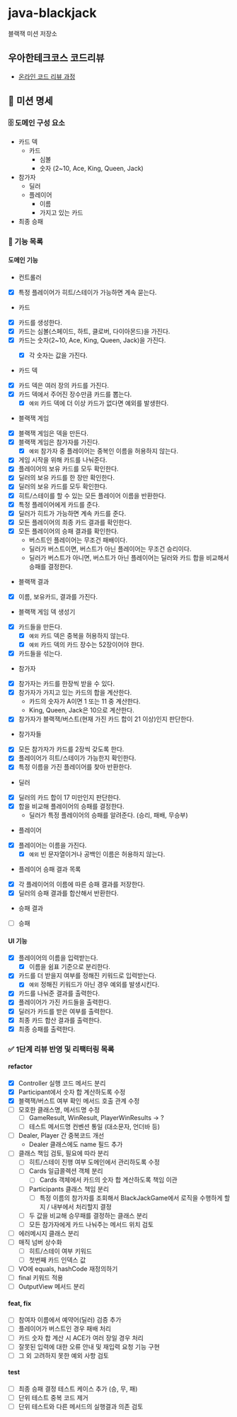 # java-blackjack

블랙잭 미션 저장소

## 우아한테크코스 코드리뷰

- [온라인 코드 리뷰 과정](https://github.com/woowacourse/woowacourse-docs/blob/master/maincourse/README.md)

## 📝 미션 명세

### 🗄 도메인 구성 요소

- 카드 덱
    - 카드
        - 심볼
        - 숫자 (2~10, Ace, King, Queen, Jack)
- 참가자
    - 딜러
    - 플레이어
        - 이름
        - 가지고 있는 카드
- 최종 승패

### 🚀 기능 목록

#### 도메인 기능

* 컨트롤러

- [x] 특정 플레이어가 히트/스테이가 가능하면 계속 묻는다.

* 카드

- [x] 카드를 생성한다.
- [x] 카드는 심볼(스페이드, 하트, 클로버, 다이아몬드)을 가진다.
- [x] 카드는 숫자(2~10, Ace, King, Queen, Jack)을 가진다.
    - [x] 각 숫자는 값을 가진다.


* 카드 덱

- [x] 카드 덱은 여러 장의 카드를 가진다.
- [x] 카드 덱에서 주어진 장수만큼 카드를 뽑는다.
    - [x]  `예외` 카드 덱에 더 이상 카드가 없다면 예외를 발생한다.

* 블랙잭 게임

- [x] 블랙잭 게임은 덱을 만든다.
- [x] 블랙잭 게임은 참가자를 가진다.
    - [x] `예외` 참가자 중 플레이어는 중복인 이름을 허용하지 않는다.
- [x] 게임 시작을 위해 카드를 나눠준다.
- [x] 플레이어의 보유 카드를 모두 확인한다.
- [x] 딜러의 보유 카드를 한 장만 확인한다.
- [x] 딜러의 보유 카드를 모두 확인한다.
- [x] 히트/스테이를 할 수 있는 모든 플레이어 이름을 반환한다.
- [x] 특정 플레이어에게 카드를 준다.
- [x] 딜러가 히트가 가능하면 계속 카드를 준다.
- [x] 모든 플레이어의 최종 카드 결과를 확인한다.
- [x] 모든 플레이어의 승패 결과를 확인한다.
    - 버스트인 플레이어는 무조건 패배이다.
    - 딜러가 버스트이면, 버스트가 아닌 플레이어는 무조건 승리이다.
    - 딜러가 버스트가 아니면, 버스트가 아닌 플레이어는 딜러와 카드 합을 비교해서 승패를 결정한다.

* 블랙잭 결과

- [x] 이름, 보유카드, 결과를 가진다.

* 블랙잭 게임 덱 생성기

- [x] 카드들을 만든다.
    - [x] `예외` 카드 덱은 중복을 허용하지 않는다.
    - [x] `예외` 카드 덱의 카드 장수는 52장이어야 한다.
- [x] 카드들을 섞는다.

* 참가자

- [x] 참가자는 카드를 한장씩 받을 수 있다.
- [x] 참가자가 가지고 있는 카드의 합을 계산한다.
    - 카드의 숫자가 A이면 1 또는 11 중 계산한다.
    - King, Queen, Jack은 10으로 계산한다.
- [x] 참가자가 블랙잭/버스트(현재 가진 카드 합이 21 이상)인지 판단한다.

* 참가자들

- [x] 모든 참가자가 카드를 2장씩 갖도록 한다.
- [x] 플레이어가 히트/스테이가 가능한지 확인한다.
- [x] 특정 이름을 가진 플레이어를 찾아 반환한다.

* 딜러

- [x] 딜러의 카드 합이 17 미만인지 판단한다.
- [x] 합을 비교해 플레이어의 승패를 결정한다.
    - 딜러가 특정 플레이어의 승패를 알려준다. (승리, 패배, 무승부)

* 플레이어

- [x] 플레이어는 이름을 가진다.
    - [x] `예외` 빈 문자열이거나 공백인 이름은 허용하지 않는다.

* 플레이어 승패 결과 목록

- [x] 각 플레이어의 이름에 따른 승패 결과를 저장한다.
- [x] 딜러의 승패 결과를 합산해서 반환한다.

* 승패 결과

- [ ] 승패

#### UI 기능

- [x] 플레이어의 이름을 입력받는다.
    - [x] 이름을 쉼표 기준으로 분리한다.
- [x] 카드를 더 받을지 여부를 정해진 키워드로 입력받는다.
    - [x] `예외` 정해진 키워드가 아닌 경우 예외를 발생시킨다.
- [x] 카드를 나눠준 결과를 출력한다.
- [x] 플레이어가 가진 카드들을 출력한다.
- [x] 딜러가 카드를 받은 여부를 출력한다.
- [x] 최종 카드 합산 결과를 출력한다.
- [x] 최종 승패를 출력한다.

### ✅ 1단계 리뷰 반영 및 리팩터링 목록

#### refactor

- [x] Controller 실행 코드 메서드 분리
- [x] Participant에서 숫자 합 계산하도록 수정
- [x] 블랙잭/버스트 여부 확인 메서드 호출 관계 수정
- [ ] 모호한 클래스명, 메서드명 수정
    - [ ] GameResult, WinResult, PlayerWinResults -> ?
    - [ ] 테스트 메서드명 컨벤션 통일 (대소문자, 언더바 등)
- [ ] Dealer, Player 간 중복코드 개선
    - Dealer 클래스에도 name 필드 추가
- [ ] 클래스 책임 검토, 필요에 따라 분리
    - [ ] 히트/스테이 진행 여부 도메인에서 관리하도록 수정
    - [ ] Cards 일급콜렉션 객체 분리
        - [ ] Cards 객체에서 카드의 숫자 합 계산하도록 책임 이관
    - [ ] Participants 클래스 책임 분리
        - [ ] 특정 이름의 참가자를 조회해서 BlackJackGame에서 로직을 수행하게 할지 / 내부에서 처리할지 결정
    - [ ] 두 값을 비교해 승무패를 결정하는 클래스 분리
    - [ ] 모든 참가자에게 카드 나눠주는 메서드 위치 검토
- [ ] 에러메시지 클래스 분리
- [ ] 매직 넘버 상수화
    - [ ]  히트/스테이 여부 키워드
    - [ ]  첫번째 카드 인덱스 값
- [ ] VO에 equals, hashCode 재정의하기
- [ ] final 키워드 적용
- [ ] OutputView 메서드 분리

#### feat, fix

- [ ] 참여자 이름에서 예약어(딜러) 검증 추가
- [ ] 플레이어가 버스트인 경우 패배 처리
- [ ] 카드 숫자 합 계산 시 ACE가 여러 장일 경우 처리
- [ ] 잘못된 입력에 대한 오류 안내 및 재입력 요청 기능 구현
- [ ] 그 외 고려하지 못한 예외 사항 검토

#### test

- [ ] 최종 승패 결정 테스트 케이스 추가 (승, 무, 패)
- [ ] 단위 테스트 중복 코드 제거
- [ ] 단위 테스트와 다른 메서드의 실행결과 의존 검토
